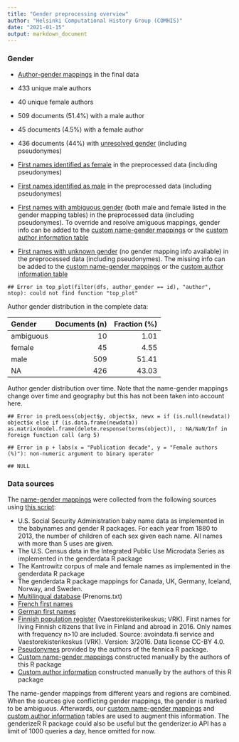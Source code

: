 ```yaml
---
title: "Gender preprocessing overview"
author: "Helsinki Computational History Group (COMHIS)"
date: "2021-01-15"
output: markdown_document
---
```


### Gender

 * [Author-gender mappings](output.tables/author_accepted.csv) in the final data

 * 433 unique male authors
 
 * 40 unique female authors
 
 * 509 documents (51.4%) with a male author
 
 * 45 documents (4.5%) with a female author
 
 * 436 documents (44%) with [unresolved gender](output.tables/author_gender_discarded.csv) (including pseudonymes)

 * [First names identified as female](output.tables/gender_female.csv) in the preprocessed data (including pseudonymes)

 * [First names identified as male](output.tables/gender_male.csv) in the preprocessed data (including pseudonymes)

 * [First names with ambiguous
   gender](output.tables/gender_ambiguous.csv) (both male and female
   listed in the gender mapping tables) in the preprocessed data
   (including pseudonymes). To override and resolve amiguous mappings,
   gender info can be added to the [custom name-gender
   mappings](https://github.com/COMHIS/fennica/blob/master/inst/extdata/names/firstnames/custom_gender.csv)
   or the [custom author information
   table](https://github.com/COMHIS/fennica/blob/master/inst/extdata/author_info.csv)

 * [First names with unknown gender](output.tables/gender_unknown.csv)
   (no gender mapping info available) in the preprocessed data
   (including pseudonymes). The missing info can be added to the
   [custom name-gender
   mappings](https://github.com/COMHIS/fennica/blob/master/inst/extdata/names/firstnames/custom_gender.csv)
   or the [custom author information
   table](https://github.com/COMHIS/fennica/blob/master/inst/extdata/author_info.csv)


```
## Error in top_plot(filter(dfs, author_gender == id), "author", ntop): could not find function "top_plot"
```


Author gender distribution in the complete data:


|Gender    | Documents (n)| Fraction (%)|
|:---------|-------------:|------------:|
|ambiguous |            10|         1.01|
|female    |            45|         4.55|
|male      |           509|        51.41|
|NA        |           426|        43.03|

Author gender distribution over time. Note that the name-gender mappings change over time and geography but this has not been taken into account here.



```
## Error in predLoess(object$y, object$x, newx = if (is.null(newdata)) object$x else if (is.data.frame(newdata)) as.matrix(model.frame(delete.response(terms(object)), : NA/NaN/Inf in foreign function call (arg 5)
```

```
## Error in p + labs(x = "Publication decade", y = "Female authors (%)"): non-numeric argument to binary operator
```

```
## NULL
```



### Data sources

The [name-gender mappings](https://github.com/COMHIS/fennica/blob/master/inst/extdata/gendermap.csv) were collected from the following sources using [this script](https://github.com/COMHIS/fennica/blob/master/inst/extdata/data.gender.R):

  * U.S. Social Security Administration baby name data as implemented in the babynames and gender R packages. For each year from 1880 to 2013, the number of children of each sex given each name. All names with more than 5 uses are given.  
  * The U.S. Census data in the Integrated Public Use Microdata Series as implemented in the genderdata R package  
  * The Kantrowitz corpus of male and female names as implemented in the genderdata R package 
  * The genderdata R package mappings for Canada, UK, Germany, Iceland, Norway, and Sweden. 
 * [Multilingual database](http://www.lexique.org/public/prenoms.php) (Prenoms.txt) 
 * [French first names](http://www.excel-downloads.com/forum/86934-liste-des-prenoms.htmlhttp://http://www.excel-downloads.com/forum/86934-liste-des-prenoms.html)
 * [German first names](http://www.albertmartin.de/vornamen/)
 * [Finnish population register](https://www.avoindata.fi/data/fi/dataset/none) (Vaestorekisterikeskus; VRK). First names for living Finnish citizens that live in Finland and abroad in 2016. Only names with frequency n>10 are included. Source: avoindata.fi service and Vaestorekisterikeskus (VRK). Version: 3/2016. Data license CC-BY 4.0.
 * [Pseudonymes](https://github.com/COMHIS/fennica/blob/master/inst/extdata/names/pseudonymes/custom_pseudonymes.csv) provided by the authors of the fennica R package.
 * [Custom name-gender mappings](https://github.com/COMHIS/fennica/blob/master/inst/extdata/names/firstnames/custom_gender.csv) constructed manually by the authors of this R package
 * [Custom author information](https://github.com/COMHIS/fennica/blob/master/inst/extdata/author_info.csv) constructed manually by the authors of this R package 


The name-gender mappings from different years and regions are
combined. When the sources give conflicting gender mappings, the
gender is marked to be ambiguous.  Afterwards, our [custom name-gender
mappings](https://github.com/COMHIS/fennica/blob/master/inst/extdata/names/firstnames/custom_gender.csv)
and [custom author
information](https://github.com/COMHIS/fennica/blob/master/inst/extdata/author_info.csv)
tables are used to augment this information. The genderizeR R package
could also be useful but the genderizer.io API has a limit of 1000
queries a day, hence omitted for now.



